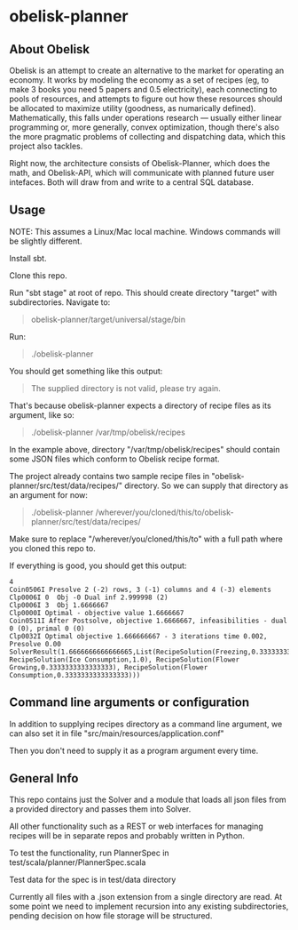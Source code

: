 # obelisk-planner

## About Obelisk

Obelisk is an attempt to create an alternative to the market for operating an economy. It works by modeling the economy as a set of recipes (eg, to make 3 books you need 5 papers and 0.5 electricity), each connecting to pools of resources, and attempts to figure out how these resources should be allocated to maximize utility (goodness, as numarically defined). Mathematically, this falls under operations research — usually either linear programming or, more generally, convex optimization, though there's also the more pragmatic problems of collecting and dispatching data, which this project also tackles.

Right now, the architecture consists of Obelisk-Planner, which does the math, and Obelisk-API, which will communicate with planned future user intefaces. Both will draw from and write to a central SQL database.

## Usage

NOTE: This assumes a Linux/Mac local machine. Windows commands will be slightly different.

Install sbt.

Clone this repo.

Run "sbt stage" at root of repo. This should create directory "target" with subdirectories. Navigate to:

> obelisk-planner/target/universal/stage/bin

Run: 

> ./obelisk-planner 

You should get something like this output:

> The supplied directory is not valid, please try again.

That's because obelisk-planner expects a directory of recipe files as its argument, like so:

> ./obelisk-planner /var/tmp/obelisk/recipes

In the example above, directory "/var/tmp/obelisk/recipes" should contain some JSON files which conform to Obelisk recipe format.

The project already contains two sample recipe files in "obelisk-planner/src/test/data/recipes/" directory. So we can supply that directory as an argument for now:

> ./obelisk-planner /wherever/you/cloned/this/to/obelisk-planner/src/test/data/recipes/

Make sure to replace "/wherever/you/cloned/this/to" with a full path where you cloned this repo to.

If everything is good, you should get this output:

```
4
Coin0506I Presolve 2 (-2) rows, 3 (-1) columns and 4 (-3) elements
Clp0006I 0  Obj -0 Dual inf 2.999998 (2)
Clp0006I 3  Obj 1.6666667
Clp0000I Optimal - objective value 1.6666667
Coin0511I After Postsolve, objective 1.6666667, infeasibilities - dual 0 (0), primal 0 (0)
Clp0032I Optimal objective 1.666666667 - 3 iterations time 0.002, Presolve 0.00
SolverResult(1.6666666666666665,List(RecipeSolution(Freezing,0.33333333333333337), RecipeSolution(Ice Consumption,1.0), RecipeSolution(Flower Growing,0.3333333333333333), RecipeSolution(Flower Consumption,0.3333333333333333)))
```

## Command line arguments or configuration

In addition to supplying recipes directory as a command line argument, we can also set it in file "src/main/resources/application.conf"

Then you don't need to supply it as a program argument every time.

## General Info

This repo contains just the Solver and a module that loads all json files from a provided directory and passes them into Solver.

All other functionality such as a REST or web interfaces for managing recipes will be in separate repos and probably written in Python.

To test the functionality, run PlannerSpec in test/scala/planner/PlannerSpec.scala

Test data for the spec is in test/data directory

Currently all files with a .json extension from a single directory are read. At some point we need to implement recursion into any existing subdirectories, pending decision on how file storage will be structured.
